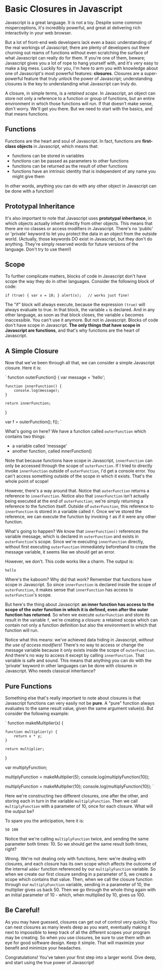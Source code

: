 Basic Closures in Javascript
========

Javascript is a great language.  It is not a toy.  Despite some common misperceptions, it's incredibly powerful, and great at delivering rich interactivity in your web browser.  

But a lot of front-end web developers lack even a basic understanding of the real workings of Javascript; there are plenty of developers out there churning out reams of functions without even scratching the surface of what Javascript can really do for them.  If you're one of them, beware; Javascript gives you a lot of rope to hang yourself with, and it's very easy to make a big mess.  Luckily for you, I'm here to arm you with knowledge about one of Javascript's most powerful features: **closures**. Closures are a super-powerful feature that truly unlock the power of Javascript; understanding closures is the key to understanding what Javascript can truly do.

A closure, in simple terms, is a *retained scope*.  In Javascript, an object can store not only a reference to a function or group of functions, but an entire environment in which those functions will run.  If that doesn't make sense, don't worry.  We'll get you there.  But we need to start with the basics, and that means functions.

Functions
--------

Functions are the heart and soul of Javascript.  In fact, functions are **first-class objects** in Javascript, which means that:

- functions can be stored in variables
- functions can be passed as parameters to other functions
- functions can be returned as the result of other functions
- functions have an intrinsic identity that is independent of any name you might give them

In other words, anything you can do with any other object in Javascript can be done with a function!

Prototypal Inheritance 
--------

It's also important to note that Javascript uses **prototypal inheritance**, in which objects actually inherit directly from other objects.  This means that there are no classes or access modifiers in Javascript.  There's no 'public' or 'private' keyword to let you protect the data in an object from the outside world.  (Actually, those keywords DO exist in Javascript, but they don't do anything.  They're simply reserved words for future versions of the language.  Don't try to use them!)

Scope
--------

To further complicate matters, blocks of code in Javascript don't have scope the way they do in other languages.  Consider the following block of code:

`
if (true) {
   var x = 10;
}
alert(x);	// works just fine!
`

The "if" block will always execute, because the expression `(true)` will always evaluate to true.  In that block, the variable `x` is declared.  And in any other language, as soon as that block closes, the variable `x` becomes inaccessible.  You can't use it anymore.  But not in Javascript.  Blocks of code don't have scope in Javascript.  **The only things that have scope in Javascript are functions**, and that's why functions are the heart of Javascript.

A Simple Closure
--------

Now that we've been through all that, we can consider a simple Javascript closure.  Here it is:

`
function outerFunction() {
	var message = 'hello';

	function innerFunction() {
		console.log(message);
	}

	return innerFunction;
}

var f = outerFunction();
f();
`

What's going on here?  We have a function called `outerFunction` which contains two things:

- a variable called 'message'
- another function, called innerFunction()

Note that because functions have scope in Javascript, `innerFunction` can only be accessed through the scope of `outerFunction`.  If I tried to directly invoke `innerFunction` outside of `outerFunction`, I'd get a console error.  You can't access something outside of the scope in which it exists.  That's the whole point of scope!

However, there's a way around that.  Notice that `outerFunction` returns a reference to `innerFunction`.  Notice also that `innerFunction` isn't actually being executed at the end of `outerFunction`; we're simply returning a reference to the function itself.  Outside of `outerFunction`, this reference to `innerFunction` is stored in a variable called `f`.  Once we've stored the reference, we can execute the function by invoking `f` as if it were any other function.

What's going to happen?  We know that `innerFunction()` references the variable message, which is declared in `outerFunction` and exists in `outerFunction`'s scope.  Since we're executing `innerFunction` directly, without first executing `outerFunction` immediately beforehand to create the message variable, it seems like we should get an error.  

However, we don't.  This code works like a charm.  The output is:

`
hello
`

Where's the kaboom?  Why did that work?  Remember that functions have scope in Javascript.  So since `innerFunction` is declared inside the scope of `outerFunction`, it makes sense that `innerFunction` has access to `outerFunction`'s scope.  

But here's the thing about Javascript: **an inner function has access to the scope of the outer function in which it is defined, even after the outer function has returned**.  So when we execute `outerFunction` and store its result in the variable `f`, we're creating a closure: a retained scope which can contain not only a function definition but also the environment in which that function will run.

Notice what this means: we've achieved data hiding in Javascript, *without the use of access modifiers*!  There's no way to access or change the message variable because it only exists inside the scope of `outerFunction`.  And there's no way to access it except by calling `innerFunction`.  That variable is safe and sound.  This means that anything you can do with the 'private' keyword in other languages can be done with closures in Javascript.  Who needs classical inheritance?

Pure Functions
--------

Something else that's really important to note about closures is that Javascript functions can very easily not be **pure**.  A "pure" function always evaluates to the same result value, given the same argument value(s).  But consider the following example:

`
function makeMultiplier(x) {

	function multiplier(y) {
		return x * y;
	}

	return multiplier;
}

var multiplyFunction;

multiplyFunction = makeMultiplier(5);
console.log(multiplyFunction(10));

multiplyFunction = makeMultiplier(10);
console.log(multiplyFunction(10));
`

Here we're constructing two different closures, one after the other, and storing each in turn in the variable `multiplyFunction`.  Then we call `multiplyFunction` with a parameter of 10, once for each closure.  What will the output be?

To spare you the anticipation, here it is:

`
50
100
`

Notice that we're calling `multiplyFunction` twice, and sending the same parameter both times: 10.  So we should get the same result both times, right?

Wrong.  We're not dealing only with functions, here: we're dealing with closures, and each closure has its own scope which affects the outcome of the internal `adder` function referenced by our `multiplyFunction` variable.  So when we create our first closure sending in a parameter of 5, we create a scope which contains that value.  Then, when we call the closure function through our `multiplyFunction` variable, sending in a parameter of 10, the multiplier gives us back 50.  Then we go through the whole thing again with an initial parameter of 10 - which, when multiplied by 10, gives us 100.

Be Careful!
--------

As you may have guessed, closures can get out of control very quickly.  You can nest closures as many levels deep as you want, eventually making it next to impossible to keep track of all the different scopes your program may be creating.  So when you use closures, be sure to use them with an eye for good software design.  Keep it simple.  That will maximize your benefit and minimize your headaches.

Congratulations!  You've taken your first step into a larger world.  Dive deep, and start using the true power of Javascript!



